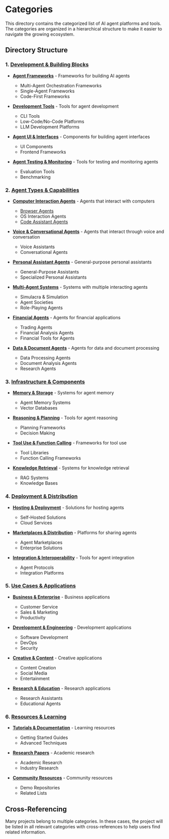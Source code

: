 # Categories

This directory contains the categorized list of AI agent platforms and tools. The categories are organized in a hierarchical structure to make it easier to navigate the growing ecosystem.

## Directory Structure

### 1. [Development & Building Blocks](development-building-blocks/)

- **[Agent Frameworks](development-building-blocks/agent-frameworks/)** - Frameworks for building AI agents
  - Multi-Agent Orchestration Frameworks
  - Single-Agent Frameworks
  - Code-First Frameworks

- **[Development Tools](development-building-blocks/development-tools/)** - Tools for agent development
  - CLI Tools
  - Low-Code/No-Code Platforms
  - LLM Development Platforms

- **[Agent UI & Interfaces](development-building-blocks/agent-ui-interfaces/)** - Components for building agent interfaces
  - UI Components
  - Frontend Frameworks

- **[Agent Testing & Monitoring](development-building-blocks/agent-testing-monitoring/)** - Tools for testing and monitoring agents
  - Evaluation Tools
  - Benchmarking

### 2. [Agent Types & Capabilities](agent-types-capabilities/)

- **[Computer Interaction Agents](agent-types-capabilities/computer-interaction/)** - Agents that interact with computers
  - [Browser Agents](agent-types-capabilities/computer-interaction/browser-agents.md)
  - OS Interaction Agents
  - [Code Assistant Agents](agent-types-capabilities/computer-interaction/code-assistants.md)

- **[Voice & Conversational Agents](agent-types-capabilities/voice-conversational/)** - Agents that interact through voice and conversation
  - Voice Assistants
  - Conversational Agents

- **[Personal Assistant Agents](agent-types-capabilities/personal-assistants/)** - General-purpose personal assistants
  - General-Purpose Assistants
  - Specialized Personal Assistants

- **[Multi-Agent Systems](agent-types-capabilities/multi-agent-systems/)** - Systems with multiple interacting agents
  - Simulacra & Simulation
  - Agent Societies
  - Role-Playing Agents

- **[Financial Agents](agent-types-capabilities/financial-agents/)** - Agents for financial applications
  - Trading Agents
  - Financial Analysis Agents
  - Financial Tools for Agents

- **[Data & Document Agents](agent-types-capabilities/data-document-agents/)** - Agents for data and document processing
  - Data Processing Agents
  - Document Analysis Agents
  - Research Agents

### 3. [Infrastructure & Components](infrastructure-components/)

- **[Memory & Storage](infrastructure-components/memory-storage/)** - Systems for agent memory
  - Agent Memory Systems
  - Vector Databases

- **[Reasoning & Planning](infrastructure-components/reasoning-planning/)** - Tools for agent reasoning
  - Planning Frameworks
  - Decision Making

- **[Tool Use & Function Calling](infrastructure-components/tool-use-function-calling/)** - Frameworks for tool use
  - Tool Libraries
  - Function Calling Frameworks

- **[Knowledge Retrieval](infrastructure-components/knowledge-retrieval/)** - Systems for knowledge retrieval
  - RAG Systems
  - Knowledge Bases

### 4. [Deployment & Distribution](deployment-distribution/)

- **[Hosting & Deployment](deployment-distribution/hosting-deployment/)** - Solutions for hosting agents
  - Self-Hosted Solutions
  - Cloud Services

- **[Marketplaces & Distribution](deployment-distribution/marketplaces-distribution/)** - Platforms for sharing agents
  - Agent Marketplaces
  - Enterprise Solutions

- **[Integration & Interoperability](deployment-distribution/integration-interoperability/)** - Tools for agent integration
  - Agent Protocols
  - Integration Platforms

### 5. [Use Cases & Applications](use-cases-applications/)

- **[Business & Enterprise](use-cases-applications/business-enterprise/)** - Business applications
  - Customer Service
  - Sales & Marketing
  - Productivity

- **[Development & Engineering](use-cases-applications/development-engineering/)** - Development applications
  - Software Development
  - DevOps
  - Security

- **[Creative & Content](use-cases-applications/creative-content/)** - Creative applications
  - Content Creation
  - Social Media
  - Entertainment

- **[Research & Education](use-cases-applications/research-education/)** - Research applications
  - Research Assistants
  - Educational Agents

### 6. [Resources & Learning](resources-learning/)

- **[Tutorials & Documentation](resources-learning/tutorials-documentation/)** - Learning resources
  - Getting Started Guides
  - Advanced Techniques

- **[Research Papers](resources-learning/research-papers/)** - Academic research
  - Academic Research
  - Industry Research

- **[Community Resources](resources-learning/community-resources/)** - Community resources
  - Demo Repositories
  - Related Lists

## Cross-Referencing

Many projects belong to multiple categories. In these cases, the project will be listed in all relevant categories with cross-references to help users find related information.
